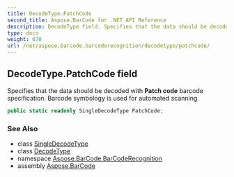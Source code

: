 ```yaml
---
title: DecodeType.PatchCode
second_title: Aspose.BarCode for .NET API Reference
description: DecodeType field. Specifies that the data should be decoded with Patch code barcode specification. Barcode symbology is used for automated scanning
type: docs
weight: 670
url: /net/aspose.barcode.barcoderecognition/decodetype/patchcode/
---
```

## DecodeType.PatchCode field

Specifies that the data should be decoded with **Patch code** barcode specification. Barcode symbology is used for automated scanning

```csharp
public static readonly SingleDecodeType PatchCode;
```

### See Also

* class [SingleDecodeType](../../singledecodetype/)
* class [DecodeType](../)
* namespace [Aspose.BarCode.BarCodeRecognition](../../decodetype/)
* assembly [Aspose.BarCode](../../../)


